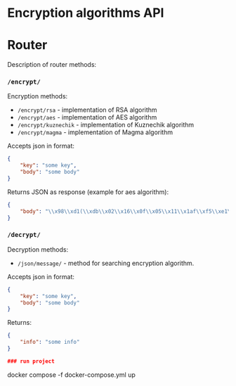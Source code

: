 # Encryption algorithms API

# Router

Description of router methods:

### `/encrypt/`

Encryption methods:

- `/encrypt/rsa` - implementation of RSA algorithm
- `/encrypt/aes` - implementation of AES algorithm
- `/encrypt/kuznechik` - implementation of Kuznechik algorithm
- `/encrypt/magma` - implementation of Magma algorithm

Accepts json in format:

```json
{
    "key": "some key",
    "body": "some body"
}
```

Returns JSON as response (example for aes algorithm):

```json
{
    "body": "\\x98\\xd1(\\xdb\\x02\\x16\\x0f\\x05\\x11\\x1af\\xf5\\xe1\\xeb\\x8f6\\x8b/\\x08>l\\xbe;\"m[\\xf3v\\x1a\\xc1\\xe2\\xc6"
}
```

### `/decrypt/`

Decryption methods:

- `/json/message/` - method for searching encryption algorithm.

Accepts json in format:

```json
{
    "key": "some key",
    "body": "some body"
}
```

Returns:

```json
{
    "info": "some info"
}

### run project
```
docker compose -f docker-compose.yml up
```
